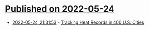 # [Published on 2022-05-24](index.md)

* [2022-05-24, 21:31:53](https://news.ycombinator.com/item?id=31497765) - [Tracking Heat Records in 400 U.S. Cities](https://pudding.cool/projects/heat-records/)
